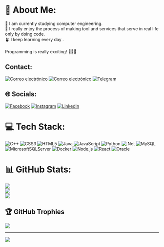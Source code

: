 # 💫 About Me:
📖 I am currently studying computer engineering.<br>🚀 I really enjoy the process of making tool and services that serve in real life only by doing code.<br>🪴 I keep learning every day .<br><br>Programming is really exciting! 🧑🏻‍💻

## Contact:
 [![Correo electrónico](https://img.shields.io/badge/Correo%20electr%C3%B3nico-%230078D4.svg?logo=Gmail&logoColor=white)](andyporras6@gmail.com)
 [![Correo electrónico](https://img.shields.io/badge/Correo%20electr%C3%B3nico-%230078D4.svg?logo=Gmail&logoColor=white)](andyporras@estudiantec.cr)
 [![Telegram](https://img.shields.io/badge/Telegram-%232CA5E0.svg?logo=Telegram&logoColor=white)](https://t.me/Andy_Porras)
 
## 🌐 Socials:
[![Facebook](https://img.shields.io/badge/Facebook-%231877F2.svg?logo=Facebook&logoColor=white)]([https://facebook.com/andy](https://www.facebook.com/profile.php?id=100006229635736)) [![Instagram](https://img.shields.io/badge/Instagram-%23E4405F.svg?logo=Instagram&logoColor=white)](https://www.instagram.com/andyporras15/) [![LinkedIn](https://img.shields.io/badge/LinkedIn-%230077B5.svg?logo=LinkedIn&logoColor=white)](https://www.linkedin.com/in/andy-porras-1543b2225/)
# 💻 Tech Stack:
![C++](https://img.shields.io/badge/c++-%2300599C.svg?style=for-the-badge&logo=c%2B%2B&logoColor=white) ![CSS3](https://img.shields.io/badge/css3-%231572B6.svg?style=for-the-badge&logo=css3&logoColor=white) ![HTML5](https://img.shields.io/badge/html5-%23E34F26.svg?style=for-the-badge&logo=html5&logoColor=white) ![Java](https://img.shields.io/badge/java-%23ED8B00.svg?style=for-the-badge&logo=java&logoColor=white) ![JavaScript](https://img.shields.io/badge/javascript-%23323330.svg?style=for-the-badge&logo=javascript&logoColor=%23F7DF1E) ![Python](https://img.shields.io/badge/python-3670A0?style=for-the-badge&logo=python&logoColor=ffdd54) ![.Net](https://img.shields.io/badge/.NET-5C2D91?style=for-the-badge&logo=.net&logoColor=white) ![MySQL](https://img.shields.io/badge/mysql-%2300f.svg?style=for-the-badge&logo=mysql&logoColor=white) ![MicrosoftSQLServer](https://img.shields.io/badge/Microsoft%20SQL%20Sever-CC2927?style=for-the-badge&logo=microsoft%20sql%20server&logoColor=white) ![Docker](https://img.shields.io/badge/docker-%230db7ed.svg?style=for-the-badge&logo=docker&logoColor=white) ![Node.js](https://img.shields.io/badge/Node.js-%23339933.svg?style=for-the-badge&logo=node.js&logoColor=white) ![React](https://img.shields.io/badge/React-%2361DAFB.svg?style=for-the-badge&logo=react&logoColor=white) ![Oracle](https://img.shields.io/badge/Oracle-F80000?style=for-the-badge&logo=oracle&logoColor=white)


# 📊 GitHub Stats:
![](https://github-readme-stats.vercel.app/api?username=andyporras&theme=onedark&hide_border=false&include_all_commits=true&count_private=false)<br/>
![](https://github-readme-streak-stats.herokuapp.com/?user=andyporras&theme=onedark&hide_border=false)<br/>
![](https://github-readme-stats.vercel.app/api/top-langs/?username=andyporras&theme=onedark&hide_border=false&include_all_commits=true&count_private=false&layout=compact)


## 🏆 GitHub Trophies
![](https://github-profile-trophy.vercel.app/?username=andyporras&theme=dracula&no-frame=false&no-bg=true&margin-w=4)

---
[![](https://visitcount.itsvg.in/api?id=andyporras&icon=5&color=5)](https://visitcount.itsvg.in)
